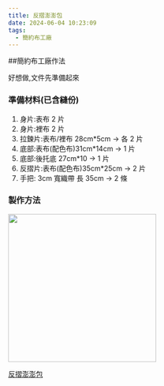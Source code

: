 ```yaml
---
title: 反摺澎澎包
date: 2024-06-04 10:23:09
tags:
  - 簡約布工廠
---
```


##簡約布工廠作法

好想做,文件先準備起來

### 準備材料(已含縫份)

1. 身片:表布 2 片
2. 身片:裡布 2 片
3. 拉鍊片:表布/裡布 28cm\*5cm -> 各 2 片
4. 底部:表布(配色布)31cm\*14cm -> 1 片
5. 底部:後托底 27cm\*10 -> 1 片
6. 反摺片:表布(配色布)35cm\*25cm -> 2 片
7. 手把: 3cm 寬織帶 長 35cm -> 2 條

### 製作方法

<img class="card-img"
src="https://www.snarytw.com/static/ecommerce/245/245776/media/catalog/product/cache/1/image/9df78eab33525d08d6e5fb8d27136e95/1/5/15808369296699_1/www.snarytw.com-DB0001-310.jpg" width="300">

[反摺澎澎包](https://www.youtube.com/watch?v=qm2xRZJ38rk)

